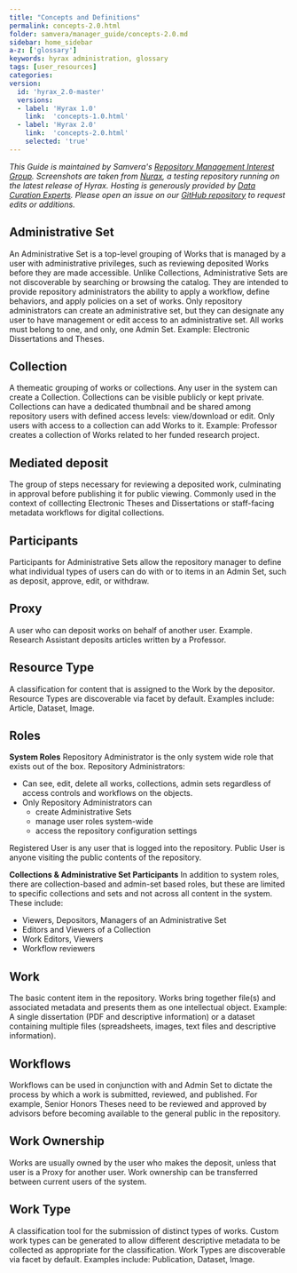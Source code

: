 ```yaml
---
title: "Concepts and Definitions"
permalink: concepts-2.0.html
folder: samvera/manager_guide/concepts-2.0.md
sidebar: home_sidebar
a-z: ['glossary']
keywords: hyrax administration, glossary
tags: [user_resources]
categories:
version:
  id: 'hyrax_2.0-master'
  versions:  
  - label: 'Hyrax 1.0'
    link:  'concepts-1.0.html'
  - label: 'Hyrax 2.0'
    link:  'concepts-2.0.html'
    selected: 'true'
---
```


*This Guide is maintained by Samvera's [Repository Management Interest Group](https://wiki.duraspace.org/display/samvera/Repository+Management+Interest+Group). Screenshots are taken from [Nurax](https://nurax.curationexperts.com/), a testing repository running on the latest release of Hyrax. Hosting is generously provided by [Data Curation Experts](https://curationexperts.com/). Please open an issue on our [GitHub repository](https://github.com/samvera/samvera.github.io) to request edits or additions.*

## Administrative Set
An Administrative Set is a top-level grouping of Works that is managed by a user with administrative privileges, such as reviewing deposited Works before they are made accessible. Unlike Collections, Administrative Sets are not discoverable by searching or browsing the catalog. They are intended to provide repository administrators the ability to apply a workflow, define behaviors, and apply policies on a set of works. Only repository administrators can create an administrative set, but they can designate any user to have management or edit access to an administrative set. All works must belong to one, and only, one Admin Set. Example: Electronic Dissertations and Theses.

## Collection
A themeatic grouping of works or collections. Any user in the system can create a Collection. Collections can be visible publicly or kept private. Collections can have a dedicated thumbnail and be shared among repository users with defined access levels: view/download or edit. Only users with access to a collection can add Works to it. Example: Professor creates a collection of Works related to her funded research project.

## Mediated deposit
The group of steps necessary for reviewing a deposited work, culminating in approval before publishing it for public viewing. Commonly used in the context of colllecting Electronic Theses and Dissertations or staff-facing metadata workflows for digital collections.

## Participants
Participants for Administrative Sets allow the repository manager to define what individual types of users can do with or to items in an Admin Set, such as deposit, approve, edit, or withdraw.

## Proxy
A user who can deposit works on behalf of another user. Example. Research Assistant deposits articles written by a Professor.

## Resource Type
A classification for content that is assigned to the Work by the depositor. Resource Types are discoverable via facet by default. Examples include: Article, Dataset, Image.

## Roles
**System Roles**
Repository Administrator is the only system wide role that exists out of the box. Repository Administrators:
- Can see, edit, delete all works, collections, admin sets regardless of access controls and workflows on the objects.
- Only Repository Administrators can
  - create Administrative Sets
  - manage user roles system-wide
  - access the repository configuration settings

Registered User is any user that is logged into the repository.
Public User is anyone visiting the public contents of the repository.

**Collections & Administrative Set Participants**
In addition to system roles, there are collection-based and admin-set based roles, but these are limited to specific collections and sets and not across all content in the system. These include:
- Viewers, Depositors, Managers of an Administrative Set
- Editors and Viewers of a Collection
- Work Editors, Viewers
- Workflow reviewers

## Work
The basic content item in the repository. Works bring together file(s) and associated metadata and presents them as one intellectual object. Example: A single dissertation (PDF and descriptive information) or a dataset containing multiple files (spreadsheets, images, text files and descriptive information).

## Workflows
Workflows can be used in conjunction with and Admin Set to dictate the process by which a work is submitted, reviewed, and published. For example, Senior Honors Theses need to be reviewed and approved by advisors before becoming available to the general public in the repository.

## Work Ownership
Works are usually owned by the user who makes the deposit, unless that user is a Proxy for another user. Work ownership can be transferred between current users of the system.

## Work Type
A classification tool for the submission of distinct types of works. Custom work types can be generated to allow different descriptive metadata to be collected as appropriate for the classification. Work Types are discoverable via facet by default. Examples include: Publication, Dataset, Image.
